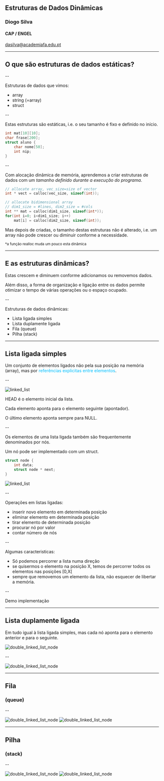 
## Estruturas de Dados Dinâmicas

### Diogo Silva
####  CAP / ENGEL
dasilva@academiafa.edu.pt
<!-- .slide: data-background="white" -->

---

## O que são estruturas de dados estáticas?

--

Estruturas de dados que vimos:
- array
- string (=array)
- struct

--

Estas estruturas são estáticas, i.e. o seu tamanho é fixo e definido no início.
```C
int mat[10][10];
char frase[200];
struct aluno {
    char nome[50];
    int nip;
}
```

--

Com alocação dinâmica de memória, aprendemos a criar estruturas de dados
com um _tamanho definido durante a execução do programa_.

```c [1-2|4-8]
// allocate array, vec_size=size of vector
int * vect = calloc(vec_size, sizeof(int));

// allocate bidimensional array
// dim1_size = #lines, dim2_size = #cols
int ** mat = calloc(dim1_size, sizeof(int*));
for(int i=0; i<dim1_size; i++)
    mat[i] = calloc(dim2_size, sizeof(int));
```
<!-- .element: class="fragment" -->

Mas depois de criadas, o tamanho destas estruturas não é alterado,
i.e. um array não pode crescer ou diminuir conforme a necessidade.
<!-- .element: class="fragment" -->

<small>*a função realloc muda um pouco esta dinâmica</small>
<!-- .element: class="fragment" -->

---

## E as estruturas dinâmicas?
Estas crescem e diminuem conforme adicionamos ou removemos dados. <!-- .element: class="fragment" -->

Além disso, a forma de organização e ligação entre os dados permite
otimizar o tempo de várias operações ou o espaço ocupado. <!-- .element: class="fragment" -->

--

Estruturas de dados dinâmicas:
- Lista ligada simples
- Lista duplamente ligada
- Fila (queue)
- Pilha (stack)

---

## Lista ligada simples

Um conjunto de elementos ligados não pela sua posição na memória (array),
mas por <span style="color:DeepSkyBlue">referências explicitas entre elementos</span>.



--

![linked_list](img/13_dynamic_data_structures/linked-list.PNG)

HEAD é o elemento inicial da lista.

Cada elemento aponta para o elemento seguinte (apontador).

O último elemento aponta sempre para NULL.

--

Os elementos de uma lista ligada também são frequentemente 
denominados por nós.

Um nó pode ser implementado com um struct.

```c
struct node {
    int data;
    struct node * next;
}
```

![linked_list](img/13_dynamic_data_structures/linked-list-node.PNG)

--

Operações em listas ligadas:
- inserir novo elemento em determinada posição
- eliminar elemento em determinada posição
- tirar elemento de determinada posição
- procurar nó por valor
- contar número de nós

--

Algumas caracteristicas:
- Só podemos percorrer a lista numa direção
- se quisermos o elemento na posição X, temos de percorrer
    todos os elementos nas posições [0,X[
- sempre que removemos um elemento da lista, não esquecer de libertar a memória.

--

Demo implementação

---

## Lista duplamente ligada

Em tudo igual à lista ligada simples,
mas cada nó aponta para o elemento anterior e para o seguinte.

![double_linked_list_node](img/13_dynamic_data_structures/doubly-linked-list-node.PNG)

--

![double_linked_list_node](img/13_dynamic_data_structures/doubly-linked-list.PNG)

---

## Fila
### (queue)

--

![double_linked_list_node](img/13_dynamic_data_structures/stack-push.PNG)
![double_linked_list_node](img/13_dynamic_data_structures/stack-pop.PNG)



---


## Pilha
### (stack)

--

![double_linked_list_node](img/13_dynamic_data_structures/queue-enqueue.PNG)
![double_linked_list_node](img/13_dynamic_data_structures/queue-dequeue.PNG)
